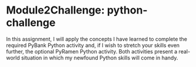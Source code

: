 # Module2Challenge: python-challenge
In this assignment, I will apply the concepts I have learned to complete the required PyBank Python activity and, if I wish to stretch your skills even further, the optional PyRamen Python activity. Both activities present a real-world situation in which my newfound Python skills will come in handy.
